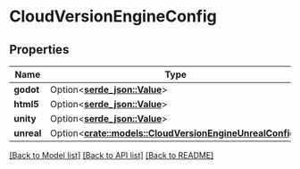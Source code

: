 # CloudVersionEngineConfig

## Properties

Name | Type | Description | Notes
------------ | ------------- | ------------- | -------------
**godot** | Option<[**serde_json::Value**](.md)> |  | [optional]
**html5** | Option<[**serde_json::Value**](.md)> |  | [optional]
**unity** | Option<[**serde_json::Value**](.md)> |  | [optional]
**unreal** | Option<[**crate::models::CloudVersionEngineUnrealConfig**](CloudVersionEngineUnrealConfig.md)> |  | [optional]

[[Back to Model list]](../README.md#documentation-for-models) [[Back to API list]](../README.md#documentation-for-api-endpoints) [[Back to README]](../README.md)


